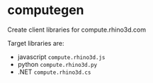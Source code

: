 # computegen
Create client libraries for compute.rhino3d.com

Target libraries are:
* javascript `compute.rhino3d.js`
* python `compute.rhino3d.py`
* .NET `compute.rhino3d.cs`